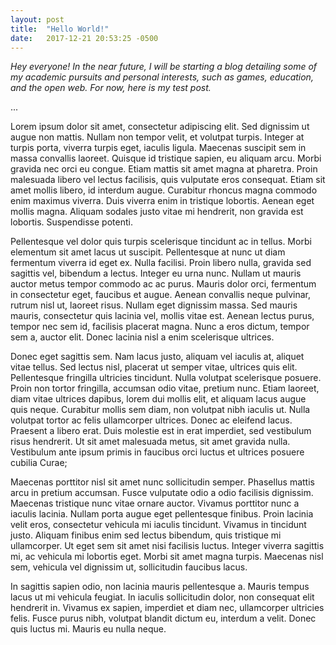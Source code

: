 ```yaml
---
layout: post
title:  "Hello World!"
date:   2017-12-21 20:53:25 -0500
---
```



_Hey everyone! In the near future, I will be starting a blog detailing some of my academic pursuits and personal interests, such as games, education, and the open web. For now, here is my test post._

...

Lorem ipsum dolor sit amet, consectetur adipiscing elit. Sed dignissim ut augue non mattis. Nullam non tempor velit, et volutpat turpis. Integer at turpis porta, viverra turpis eget, iaculis ligula. Maecenas suscipit sem in massa convallis laoreet. Quisque id tristique sapien, eu aliquam arcu. Morbi gravida nec orci eu congue. Etiam mattis sit amet magna at pharetra. Proin malesuada libero vel lectus facilisis, quis vulputate eros consequat. Etiam sit amet mollis libero, id interdum augue. Curabitur rhoncus magna commodo enim maximus viverra. Duis viverra enim in tristique lobortis. Aenean eget mollis magna. Aliquam sodales justo vitae mi hendrerit, non gravida est lobortis. Suspendisse potenti.

Pellentesque vel dolor quis turpis scelerisque tincidunt ac in tellus. Morbi elementum sit amet lacus ut suscipit. Pellentesque at nunc ut diam fermentum viverra id eget ex. Nulla facilisi. Proin libero nulla, gravida sed sagittis vel, bibendum a lectus. Integer eu urna nunc. Nullam ut mauris auctor metus tempor commodo ac ac purus. Mauris dolor orci, fermentum in consectetur eget, faucibus et augue. Aenean convallis neque pulvinar, rutrum nisl ut, laoreet risus. Nullam eget dignissim massa. Sed mauris mauris, consectetur quis lacinia vel, mollis vitae est. Aenean lectus purus, tempor nec sem id, facilisis placerat magna. Nunc a eros dictum, tempor sem a, auctor elit. Donec lacinia nisl a enim scelerisque ultrices.

Donec eget sagittis sem. Nam lacus justo, aliquam vel iaculis at, aliquet vitae tellus. Sed lectus nisl, placerat ut semper vitae, ultrices quis elit. Pellentesque fringilla ultricies tincidunt. Nulla volutpat scelerisque posuere. Proin non tortor fringilla, accumsan odio vitae, pretium nunc. Etiam laoreet, diam vitae ultrices dapibus, lorem dui mollis elit, et aliquam lacus augue quis neque. Curabitur mollis sem diam, non volutpat nibh iaculis ut. Nulla volutpat tortor ac felis ullamcorper ultrices. Donec ac eleifend lacus. Praesent a libero erat. Duis molestie est in erat imperdiet, sed vestibulum risus hendrerit. Ut sit amet malesuada metus, sit amet gravida nulla. Vestibulum ante ipsum primis in faucibus orci luctus et ultrices posuere cubilia Curae;

Maecenas porttitor nisl sit amet nunc sollicitudin semper. Phasellus mattis arcu in pretium accumsan. Fusce vulputate odio a odio facilisis dignissim. Maecenas tristique nunc vitae ornare auctor. Vivamus porttitor nunc a iaculis lacinia. Nullam porta augue eget pellentesque finibus. Proin lacinia velit eros, consectetur vehicula mi iaculis tincidunt. Vivamus in tincidunt justo. Aliquam finibus enim sed lectus bibendum, quis tristique mi ullamcorper. Ut eget sem sit amet nisi facilisis luctus. Integer viverra sagittis mi, ac vehicula mi lobortis eget. Morbi sit amet magna turpis. Maecenas nisl sem, vehicula vel dignissim ut, sollicitudin faucibus lacus.

In sagittis sapien odio, non lacinia mauris pellentesque a. Mauris tempus lacus ut mi vehicula feugiat. In iaculis sollicitudin dolor, non consequat elit hendrerit in. Vivamus ex sapien, imperdiet et diam nec, ullamcorper ultricies felis. Fusce purus nibh, volutpat blandit dictum eu, interdum a velit. Donec quis luctus mi. Mauris eu nulla neque. 
